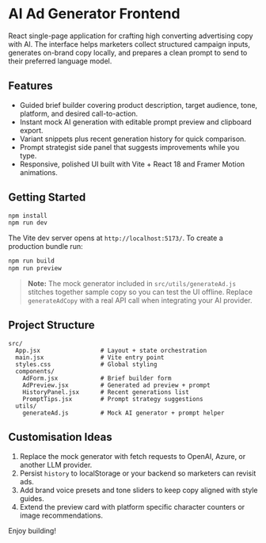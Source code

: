 # AI Ad Generator Frontend

React single-page application for crafting high converting advertising copy with AI. The interface helps marketers collect structured campaign inputs, generates on-brand copy locally, and prepares a clean prompt to send to their preferred language model.

## Features

- Guided brief builder covering product description, target audience, tone, platform, and desired call-to-action.
- Instant mock AI generation with editable prompt preview and clipboard export.
- Variant snippets plus recent generation history for quick comparison.
- Prompt strategist side panel that suggests improvements while you type.
- Responsive, polished UI built with Vite + React 18 and Framer Motion animations.

## Getting Started

```bash
npm install
npm run dev
```

The Vite dev server opens at `http://localhost:5173/`. To create a production bundle run:

```bash
npm run build
npm run preview
```

> **Note:** The mock generator included in `src/utils/generateAd.js` stitches together sample copy so you can test the UI offline. Replace `generateAdCopy` with a real API call when integrating your AI provider.

## Project Structure

```
src/
  App.jsx                 # Layout + state orchestration
  main.jsx                # Vite entry point
  styles.css              # Global styling
  components/
    AdForm.jsx            # Brief builder form
    AdPreview.jsx         # Generated ad preview + prompt
    HistoryPanel.jsx      # Recent generations list
    PromptTips.jsx        # Prompt strategy suggestions
  utils/
    generateAd.js         # Mock AI generator + prompt helper
```

## Customisation Ideas

1. Replace the mock generator with fetch requests to OpenAI, Azure, or another LLM provider.
2. Persist `history` to localStorage or your backend so marketers can revisit ads.
3. Add brand voice presets and tone sliders to keep copy aligned with style guides.
4. Extend the preview card with platform specific character counters or image recommendations.

Enjoy building!
